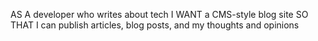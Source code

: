 AS A developer who writes about tech
I WANT a CMS-style blog site
SO THAT I can publish articles, blog posts, and my thoughts and opinions
